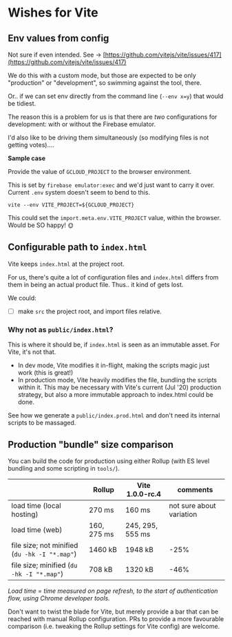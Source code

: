 # Wishes for Vite


## Env values from config

Not sure if even intended. See -> [https://github.com/vitejs/vite/issues/417](https://github.com/vitejs/vite/issues/417)

We do this with a custom mode, but those are expected to be only "production" or "development", so swimming against the tool, there.

Or.. if we can set env directly from the command line (`--env x=y`) that would be tidiest.

The reason this is a problem for us is that there are *two* configurations for development: with or without the Firebase emulator.

I'd also like to be driving them simultaneously (so modifying files is not getting votes)....

**Sample case**

Provide the value of `GCLOUD_PROJECT` to the browser environment. 

This is set by `firebase emulator:exec` and we'd just want to carry it over. Current `.env` system doesn't seem to bend to this.

```
vite --env VITE_PROJECT=${GCLOUD_PROJECT}
```

This could set the `import.meta.env.VITE_PROJECT` value, within the browser. Would be SO happy! 🌞


## Configurable path to `index.html`

Vite keeps `index.html` at the project root.

For us, there's quite a lot of configuration files and `index.html` differs from them in being an actual product file. Thus.. it kind of gets lost.

We could:

- [ ] make `src` the project root, and import files relative.


### Why not as `public/index.html`?

This is where it should be, if `index.html` is seen as an immutable asset. For Vite, it's not that.

- In dev mode, Vite modifies it in-flight, making the scripts magic just work (this is great!)
- In production mode, Vite heavily modifies the file, bundling the scripts within it. This may be necessary with Vite's current (Jul '20) production strategy, but also a more immutable approach to index.html could be done.

See how we generate a `public/index.prod.html` and don't need its internal scripts to be massaged.


## Production "bundle" size comparison

You can build the code for production using either Rollup (with ES level bundling and some scripting in `tools/`).

||Rollup|Vite 1.0.0-rc.4|comments|
|---|---|---|---|
|load time (local hosting)|270 ms|160 ms|not sure about variation|
|load time (web)|160, 275 ms|245, 295, 555 ms|
|file size; not minified (`du -hk -I "*.map"`)|1460 kB|1948 kB|-25%|
|file size; minified (`du -hk -I "*.map"`)|708 kB|1320 kB|-46%|

*Load time = time measured on page refresh, to the start of authentication flow, using Chrome developer tools.*

Don't want to twist the blade for Vite, but merely provide a bar that can be reached with manual Rollup configuration. PRs to provide a more favourable comparison (i.e. tweaking the Rollup settings for Vite config) are welcome.

<!-- too mcuh
Since `index.html` now has become a read-only file for us, I'd still like to place it away from the root... Any ideas??
-->
